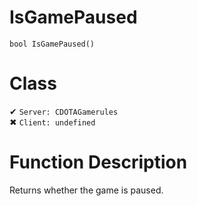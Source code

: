 # IsGamePaused
```
bool IsGamePaused()
```
# Class
✔ `Server: CDOTAGamerules`  
✖ `Client: undefined`  

# Function Description
Returns whether the game is paused.
